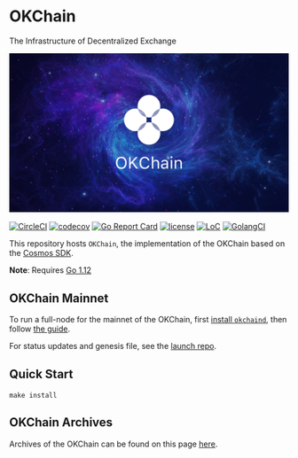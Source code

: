 # OKChain
The Infrastructure of Decentralized Exchange

![banner](./docs/images/okchain-image.jpg)

[![CircleCI](https://circleci.com/gh/okex/okchain/tree/master.svg?style=shield)](https://circleci.com/gh/okex/okchain/tree/master)
[![codecov](https://codecov.io/gh/okex/okchain/branch/master/graph/badge.svg)](https://codecov.io/gh/okex/okchain)
[![Go Report Card](https://goreportcard.com/badge/github.com/okex/okchain)](https://goreportcard.com/report/github.com/okex/okchain)
[![license](https://img.shields.io/github/license/okex/okchain.svg)](https://github.com/okex/okchain/blob/master/LICENSE)
[![LoC](https://tokei.rs/b1/github/okex/okchain)](https://github.com/okex/okchain)
[![GolangCI](https://golangci.com/badges/github.com/okex/okchain.svg)](https://golangci.com/r/github.com/okex/okchain)

This repository hosts `OKChain`, the implementation of the OKChain based on the [Cosmos SDK](https://github.com/cosmos/cosmos-sdk).

**Note**: Requires [Go 1.12](https://golang.org/dl/)

## OKChain Mainnet

To run a full-node for the mainnet of the OKChain, first [install `okchaind`](./docs/okchain-tutorials/installation.md), then follow [the guide](./docs/okchain-tutorials/join-mainnet.md).

For status updates and genesis file, see the [launch repo](https://github.com/okex/launch-okchain).

## Quick Start

```
make install
```

## OKChain Archives

Archives of the OKChain can be found on this page [here](./docs/resources/archives.md).

